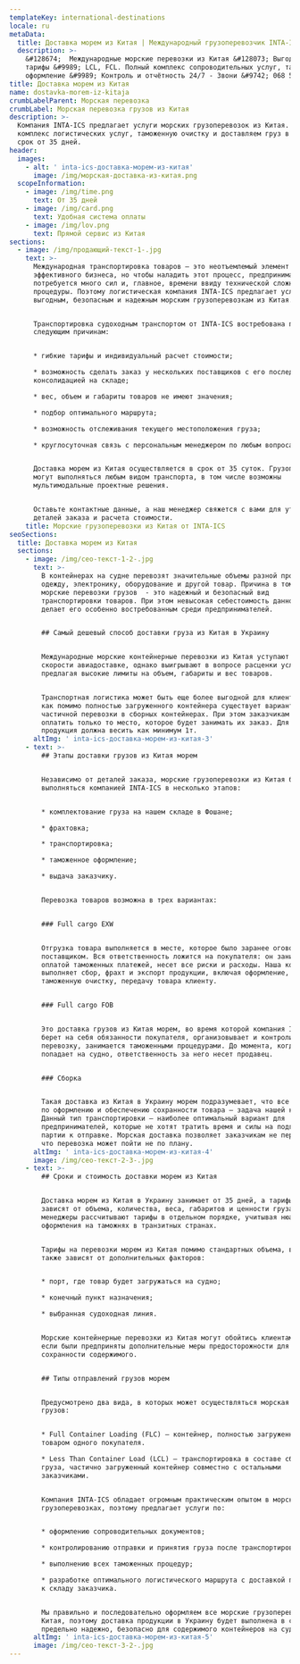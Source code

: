 ```yaml
---
templateKey: international-destinations
locale: ru
metaData:
  title: Доставка морем из Китая | Международный грузоперевозчик INTA-ICS
  description: >-
    &#128674;  Международные морские перевозки из Китая &#128073; Выгодные
    тарифы &#9989; LCL, FCL. Полный комплекс сопроводительных услуг, таможенное
    оформление &#9989; Контроль и отчётность 24/7 - Звони &#9742; 068 5555 999
title: Доставка морем из Китая
name: dostavka-morem-iz-kitaja
crumbLabelParent: Морская перевозка
crumbLabel: Морская перевозка грузов из Китая
description: >-
  Компания INTA-ICS предлагает услуги морских грузоперевозок из Китая. Проводим
  комплекс логистических услуг, таможенную очистку и доставляем груз в Украину в
  срок от 35 дней.
header:
  images:
    - alt: ' inta-ics-доставка-морем-из-китая'
      image: /img/морская-доставка-из-китая.png
  scopeInformation:
    - image: /img/time.png
      text: От 35 дней
    - image: /img/card.png
      text: Удобная система оплаты
    - image: /img/lov.png
      text: Прямой сервис из Китая
sections:
  - image: /img/продающий-текст-1-.jpg
    text: >-
      Международная транспортировка товаров — это неотъемлемый элемент
      эффективного бизнеса, но чтобы наладить этот процесс, предпринимателям
      потребуется много сил и, главное, времени ввиду технической сложности этой
      процедуры. Поэтому логистическая компания INTA-ICS предлагает услугу по
      выгодным, безопасным и надежным морским грузоперевозкам из Китая.


      Транспортировка судоходным транспортом от INTA-ICS востребована по
      следующим причинам:


      * гибкие тарифы и индивидуальный расчет стоимости;

      * возможность сделать заказ у нескольких поставщиков с его последующей
      консолидацией на складе;

      * вес, объем и габариты товаров не имеют значения;

      * подбор оптимального маршрута;

      * возможность отслеживания текущего местоположения груза;

      * круглосуточная связь с персональным менеджером по любым вопросам.


      Доставка морем из Китая осуществляется в срок от 35 суток. Грузоперевозки
      могут выполняться любым видом транспорта, в том числе возможны
      мультимодальные проектные решения.


      Оставьте контактные данные, а наш менеджер свяжется с вами для уточнения
      деталей заказа и расчета стоимости.
    title: Морские грузоперевозки из Китая от INTA-ICS
seoSections:
  title: Доставка морем из Китая
  sections:
    - image: /img/сео-текст-1-2-.jpg
      text: >-
        В контейнерах на судне перевозят значительные объемы разной продукции:
        одежду, электронику, оборудование и другой товар. Причина в том, что
        морские перевозки грузов  - это надежный и безопасный вид
        транспортировки товаров. При этом невысокая себестоимость данного метода
        делает его особенно востребованным среди предпринимателей.


        ## Самый дешевый способ доставки груза из Китая в Украину


        Международные морские контейнерные перевозки из Китая уступают в
        скорости авиадоставке, однако выигрывают в вопросе расценки услуги,
        предлагая высокие лимиты на объем, габариты и вес товаров.


        Транспортная логистика может быть еще более выгодной для клиентов, так
        как помимо полностью загруженного контейнера существует вариант
        частичной перевозки в сборных контейнерах. При этом заказчикам нужно
        оплатить только то место, которое будет занимать их заказ. Для этого
        продукция должна весить как минимум 1т.
      altImg: ' inta-ics-доставка-морем-из-китая-3'
    - text: >-
        ## Этапы доставки грузов из Китая морем


        Независимо от деталей заказа, морские грузоперевозки из Китая будут
        выполняться компанией INTA-ICS в несколько этапов:


        * комплектование груза на нашем складе в Фошане;

        * фрахтовка;

        * транспортировка;

        * таможенное оформление;

        * выдача заказчику.


        Перевозка товаров возможна в трех вариантах:


        ### Full cargo EXW


        Отгрузка товара выполняется в месте, которое было заранее оговорено с
        поставщиком. Вся ответственность ложится на покупателя: он занимается
        оплатой таможенных платежей, несет все риски и расходы. Наша компания
        выполняет сбор, фрахт и экспорт продукции, включая оформление,
        таможенную очистку, передачу товара клиенту.


        ### Full cargo FOB


        Это доставка грузов из Китая морем, во время которой компания INTA-ICS
        берет на себя обязанности покупателя, организовывает и контролирует
        перевозку, занимается таможенными процедурами. До момента, когда груз
        попадает на судно, ответственность за него несет продавец.


        ### Сборка


        Такая доставка из Китая в Украину морем подразумевает, что все процедуры
        по оформлению и обеспечению сохранности товара — задача нашей компании.
        Данный тип транспортировки — наиболее оптимальный вариант для
        предпринимателей, которые не хотят тратить время и силы на подготовку
        партии к отправке. Морская доставка позволяет заказчикам не переживать,
        что перевозка может пойти не по плану.
      altImg: ' inta-ics-доставка-морем-из-китая-4'
      image: /img/сео-текст-2-3-.jpg
    - text: >-
        ## Сроки и стоимость доставки морем из Китая


        Доставка морем из Китая в Украину занимает от 35 дней, а тарифы напрямую
        зависят от объема, количества, веса, габаритов и ценности груза. Наши
        менеджеры рассчитывают тарифы в отдельном порядке, учитывая нюансы
        оформления на таможнях в транзитных странах.


        Тарифы на перевозки морем из Китая помимо стандартных объема, веса,
        также зависят от дополнительных факторов:


        * порт, где товар будет загружаться на судно;

        * конечный пункт назначения;

        * выбранная судоходная линия.


        Морские контейнерные перевозки из Китая могут обойтись клиентам дороже,
        если были предприняты дополнительные меры предосторожности для
        сохранности содержимого.


        ## Типы отправлений грузов морем


        Предусмотрено два вида, в которых может осуществляться морская доставка
        грузов:


        * Full Container Loading (FLC) — контейнер, полностью загруженный
        товаром одного покупателя.

        * Less Than Container Load (LCL) — транспортировка в составе сборного
        груза, частично загруженный контейнер совместно с остальными
        заказчиками.


        Компания INTA-ICS обладает огромным практическим опытом в морских
        грузоперевозках, поэтому предлагает услуги по:


        * оформлению сопроводительных документов;

        * контролированию отправки и принятия груза после транспортировки;

        * выполнению всех таможенных процедур;

        * разработке оптимального логистического маршрута с доставкой продукции
        к складу заказчика.


        Мы правильно и последовательно оформляем все морские грузоперевозки из
        Китая, поэтому доставка продукции в Украину будет выполнена в срок и
        предельно надежно, безопасно для содержимого контейнеров на судне.
      altImg: ' inta-ics-доставка-морем-из-китая-5'
      image: /img/сео-текст-3-2-.jpg
---
```

